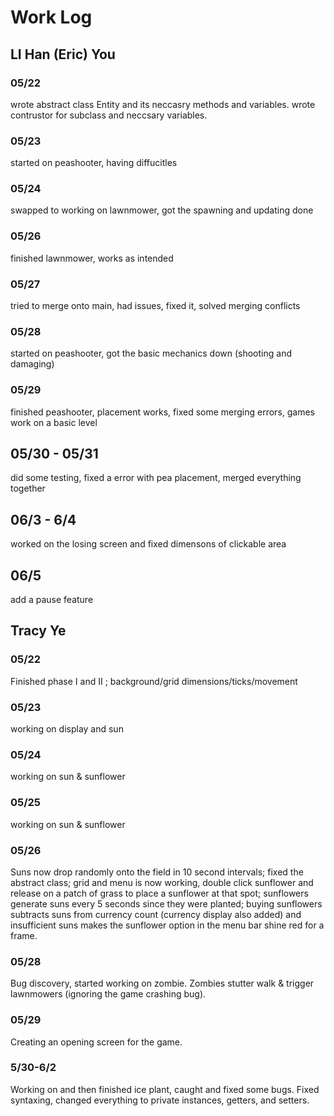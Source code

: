 # Work Log

## LI Han (Eric) You

### 05/22
wrote abstract class Entity and its neccasry methods and variables. wrote contrustor for subclass and neccsary variables.

### 05/23

started on peashooter, having diffucitles

### 05/24
swapped to working on lawnmower, got the spawning and updating done

### 05/26
finished lawnmower, works as intended

### 05/27
tried to merge onto main, had issues, fixed it, solved merging conflicts 

### 05/28
started on peashooter, got the basic mechanics down (shooting and damaging)

### 05/29
finished peashooter, placement works, fixed some merging errors, games work on a basic level

## 05/30 - 05/31
did some testing, fixed a error with pea placement, merged everything together

## 06/3 - 6/4
worked on the losing screen and fixed dimensons of clickable area

## 06/5
add a pause feature

## Tracy Ye

### 05/22

Finished phase I and II ; background/grid dimensions/ticks/movement

### 05/23

working on display and sun

### 05/24

working on sun & sunflower

### 05/25

working on sun & sunflower

### 05/26

Suns now drop randomly onto the field in 10 second intervals; fixed the abstract class; grid and menu is now working, double click sunflower and release on a patch of grass to place a sunflower at that spot; sunflowers generate suns every 5 seconds since they were planted; buying sunflowers subtracts suns from currency count (currency display also added) and insufficient suns makes the sunflower option in the menu bar shine red for a frame.

### 05/28

Bug discovery, started working on zombie. Zombies stutter walk & trigger lawnmowers (ignoring the game crashing bug).

### 05/29

Creating an opening screen for the game.

### 5/30-6/2

Working on and then finished ice plant, caught and fixed some bugs. Fixed syntaxing, changed everything to private instances, getters, and setters.